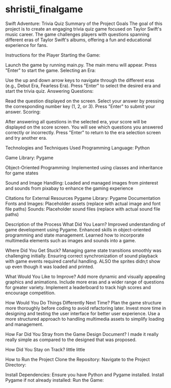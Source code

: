 # shristii_finalgame
 Swift Adventure: Trivia Quiz
Summary of the Project Goals
The goal of this project is to create an engaging trivia quiz game focused on Taylor Swift's music career. The game challenges players with questions spanning different eras of Taylor Swift's albums, offering a fun and educational experience for fans.

Instructions for the Player
Starting the Game:

Launch the game by running main.py.
The main menu will appear. Press "Enter" to start the game.
Selecting an Era:

Use the up and down arrow keys to navigate through the different eras (e.g., Debut Era, Fearless Era).
Press "Enter" to select the desired era and start the trivia quiz.
Answering Questions:

Read the question displayed on the screen.
Select your answer by pressing the corresponding number key (1, 2, or 3).
Press "Enter" to submit your answer.
Scoring:

After answering all questions in the selected era, your score will be displayed on the score screen.
You will see which questions you answered correctly or incorrectly.
Press "Enter" to return to the era selection screen and try another era.

Technologies and Techniques Used
Programming Language: Python

Game Library: Pygame

Object-Oriented Programming: Implemented using classes and inheritance for game states

Sound and Image Handling: Loaded and managed images from pinterest and sounds from pixabay to enhance the gaming experience

Citations for External Resources
Pygame Library: Pygame Documentation
Fonts and Images: Placeholder assets (replace with actual image and font file paths)
Sounds: Placeholder sound files (replace with actual sound file paths)

Description of the Process
What Did You Learn?
Improved understanding of game development using Pygame.
Enhanced skills in object-oriented programming and state management.
Learned how to incorporate multimedia elements such as images and sounds into a game.

Where Did You Get Stuck?
Managing game state transitions smoothly was challenging initially.
Ensuring correct synchronization of sound playback with game events required careful handling.
ALSO the sprites didn;t show up even though it was loaded and printed.

What Would You Like to Improve?
Add more dynamic and visually appealing graphics and animations.
Include more eras and a wider range of questions for greater variety.
Implement a leaderboard to track high scores and encourage competition.

How Would You Do Things Differently Next Time?
Plan the game structure more thoroughly before coding to avoid refactoring later.
Invest more time in designing and testing the user interface for better user experience.
Use a more structured approach to handling multimedia assets to simplify loading and management.

How Far Did You Stray from the Game Design Document?
I made it really really simple as compared to the designed that was proposed.

How Did You Stay on Track?
little little

How to Run the Project
Clone the Repository:
Navigate to the Project Directory:

Install Dependencies:
Ensure you have Python and Pygame installed. Install Pygame if not already installed:
Run the Game:
